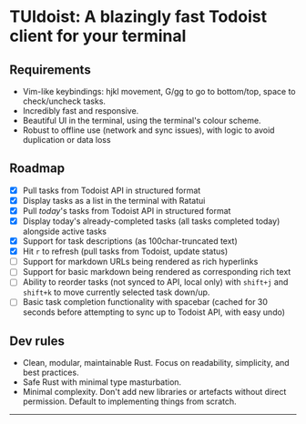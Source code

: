 # TUIdoist: A blazingly fast Todoist client for your terminal

## Requirements

- Vim-like keybindings: hjkl movement, G/gg to go to bottom/top, space to check/uncheck tasks.
- Incredibly fast and responsive.
- Beautiful UI in the terminal, using the terminal's colour scheme.
- Robust to offline use (network and sync issues), with logic to avoid duplication or data loss


## Roadmap

- [x] Pull tasks from Todoist API in structured format
- [x] Display tasks as a list in the terminal with Ratatui
- [x] Pull _today_'s tasks from Todoist API in structured format
- [x] Display today's already-completed tasks (all tasks completed today) alongside active tasks 
- [x] Support for task descriptions (as 100char-truncated text)
- [x] Hit `r` to refresh (pull tasks from Todoist, update status)
- [ ] Support for markdown URLs being rendered as rich hyperlinks
- [ ] Support for basic markdown being rendered as corresponding rich text
- [ ] Ability to reorder tasks (not synced to API, local only) with `shift+j` and `shift+k` to move currently selected task down/up.
- [ ] Basic task completion functionality with spacebar (cached for 30 seconds before attempting to sync up to Todoist API, with easy undo)

## Dev rules

- Clean, modular, maintainable Rust. Focus on readability, simplicity, and best practices.
- Safe Rust with minimal type masturbation.
- Minimal complexity. Don't add new libraries or artefacts without direct permission. Default to implementing things from scratch.

---
